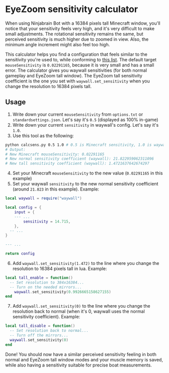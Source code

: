 # EyeZoom sensitivity calculator

When using Ninjabrain Bot with a 16384 pixels tall Minecraft window, you'll
notice that your sensitivity feels very high, and it's very difficult to make
small adjustments. The rotational sensitivity remains the same, but perceived
sensitivity is much higher due to zoomed in view. Also, the minimum angle
increment might also feel too high.

This calculator helps you find a configuration that feels similar to the
sensitivity you're used to, while conforming to
[this list](https://github.com/Ninjabrain1/Ninjabrain-Bot/wiki/Boat-measurements).
The default target `mouseSensitivity` is `0.02291165`, because it is very small and
has a small error. The calculator gives you waywall sensitivities (for both
normal gameplay and EyeZoom tall window). The EyeZoom tall sensitivity
coefficient is the one you set with `waywall.set_sensitivity` when you change
the resolution to 16384 pixels tall.

## Usage

1. Write down your current `mouseSensitivity` from `options.txt` or `standardsettings.json`. Let's say it's `0.5` (displayed as 100% in-game)
2. Write down your current `sensitivity` in waywall's config. Let's say it's `1.0`.
3. Use this tool as the following:

```sh
python calcsens.py 0.5 1.0 # 0.5 is Minecraft sensitivity, 1.0 is waywall sensitivity
# Output:
# New Minecraft mouseSensitivity: 0.02291165
# New normal sensitivity coefficient (waywall): 21.822959062311096
# New tall sensitivity coefficient (waywall): 1.4721637642674297
```

4. Set your Minecraft `mouseSensitivity` to the new value (`0.02291165` in this example)
5. Set your waywall `sensitivity` to the new normal sensitivity coefficient (around `21.823` in this example). Example:

```lua
local waywall = require("waywall")

local config = {
	input = {
    --- ...
		sensitivity = 14.715,
	},
  -- ...
}

--- ...

return config
```

6. Add `waywall.set_sensitivity(1.472)` to the line where you change the resolution to 16384 pixels tall in lua. Example:

```lua
local tall_enable = function()
  -- Set resolution to 384x16384...
  -- Turn on the needed mirrors...
	waywall.set_sensitivity(0.9926665158627155)
end
```

7. Add `waywall.set_sensitivity(0)` to the line where you change the resolution back to normal (when it's 0, waywall uses the normal sensitivity coefficient). Example:

```lua
local tall_disable = function()
  -- Set resolution back to normal...
  -- Turn off the mirrors...
  waywall.set_sensitivity(0)
end
```

Done! You should now have a similar perceived sensitivity feeling in both
normal and EyeZoom tall window modes and your muscle memory is saved,
while also having a sensitivity suitable for precise boat measurements.
